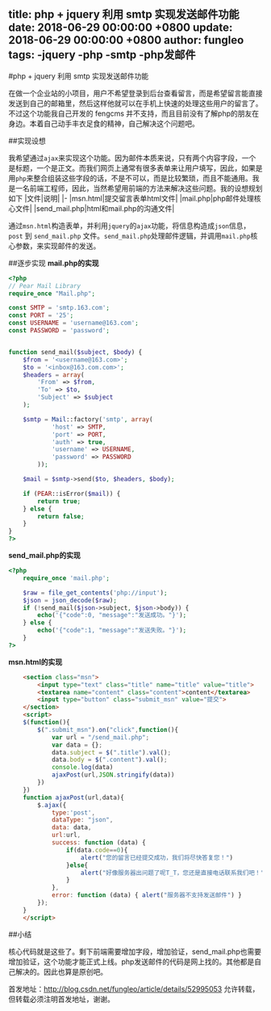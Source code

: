 title: php + jquery 利用 smtp 实现发送邮件功能
date: 2018-06-29 00:00:00 +0800
update: 2018-06-29 00:00:00 +0800
author: fungleo
tags:
    -jquery
    -php
    -smtp
    -php发邮件
---

#php + jquery 利用 smtp 实现发送邮件功能

在做一个企业站的小项目，用户不希望登录到后台查看留言，而是希望留言能直接发送到自己的邮箱里，然后这样他就可以在手机上快速的处理这些用户的留言了。不过这个功能我自己开发的 fengcms 并不支持，而且目前没有了解php的朋友在身边。本着自己动手丰衣足食的精神，自己解决这个问题吧。

##实现设想

我希望通过`ajax`来实现这个功能。因为邮件本质来说，只有两个内容字段，一个是标题，一个是正文。而我们网页上通常有很多表单来让用户填写，因此，如果是用`php`来整合组装这些字段的话，不是不可以，而是比较繁琐，而且不能通用。我是一名前端工程师，因此，当然希望用前端的方法来解决这些问题。我的设想规划如下
|文件|说明|
|-
|msn.html|提交留言表单html文件|
|mail.php|php邮件处理核心文件|
|send_mail.php|html和mail.php的沟通文件|

通过`msn.html`构造表单，并利用`jquery`的`ajax`功能，将信息构造成`json`信息，`post` 到 `send_mail.php` 文件。`send_mail.php`处理邮件逻辑，并调用`mail.php`核心参数，来实现邮件的发送。

##逐步实现
**mail.php的实现**
```php
<?php
// Pear Mail Library
require_once "Mail.php";

const SMTP = 'smtp.163.com';
const PORT = '25';
const USERNAME = 'username@163.com';
const PASSWORD = 'password';


function send_mail($subject, $body) {
    $from = '<username@163.com>';
    $to = '<inbox@163.com.com>';
    $headers = array(
        'From' => $from,
        'To' => $to,
        'Subject' => $subject
    );

    $smtp = Mail::factory('smtp', array(
            'host' => SMTP,
            'port' => PORT,
            'auth' => true,
            'username' => USERNAME,
            'password' => PASSWORD
        ));

    $mail = $smtp->send($to, $headers, $body);

    if (PEAR::isError($mail)) {
        return true;
    } else {
        return false;
    }
}
?>
```
**send_mail.php的实现**
```php
<?php
    require_once 'mail.php';

    $raw = file_get_contents('php://input');
    $json = json_decode($raw);
    if (!send_mail($json->subject, $json->body)) {
        echo('{"code":0, "message":"发送成功。"}');
    } else {
        echo('{"code":1, "message":"发送失败。"}');
    }
?>
```
**msn.html的实现**
```html
	<section class="msn">
		<input type="text" class="title" name="title" value="title">
		<textarea name="content" class="content">content</textarea>
		<input type="button" class="submit_msn" value="提交">
	</section>
	<script>
	$(function(){
		$(".submit_msn").on("click",function(){
			var url = "/send_mail.php";
			var data = {};
			data.subject = $(".title").val();
			data.body = $(".content").val();
			console.log(data)
			ajaxPost(url,JSON.stringify(data))
		})
	})
	function ajaxPost(url,data){
		$.ajax({
			type:'post',
			dataType: "json",
			data: data,
			url:url,
			success: function (data) {
	            if(data.code==0){
	                alert("您的留言已经提交成功，我们将尽快答复您！")
	            }else{
	                alert("好像服务器出问题了呢T_T，您还是直接电话联系我们吧！")
	            }
	        },
			error: function (data) { alert("服务器不支持发送邮件") }
		});
	}
	</script>
```
##小结

核心代码就是这些了。剩下前端需要增加字段，增加验证，send_mail.php也需要增加验证，这个功能才能正式上线。php发送邮件的代码是网上找的。其他都是自己解决的。因此也算是原创吧。

首发地址：http://blog.csdn.net/fungleo/article/details/52995053 允许转载，但转载必须注明首发地址，谢谢。